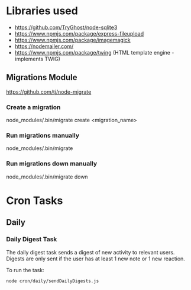 # Libraries used

* https://github.com/TryGhost/node-sqlite3
* https://www.npmjs.com/package/express-fileupload
* https://www.npmjs.com/package/imagemagick
* https://nodemailer.com/
* https://www.npmjs.com/package/twing (HTML template engine - implements TWIG)


## Migrations Module
https://github.com/tj/node-migrate

### Create a migration
node_modules/.bin/migrate create <migration_name>

### Run migrations manually
node_modules/.bin/migrate

### Run migrations down manually
node_modules/.bin/migrate down


# Cron Tasks

## Daily

### Daily Digest Task

The daily digest task sends a digest of new activity to relevant users.
Digests are only sent if the user has at least 1 new note or 1 new reaction.

To run the task:
```angular2html
node cron/daily/sendDailyDigests.js
```